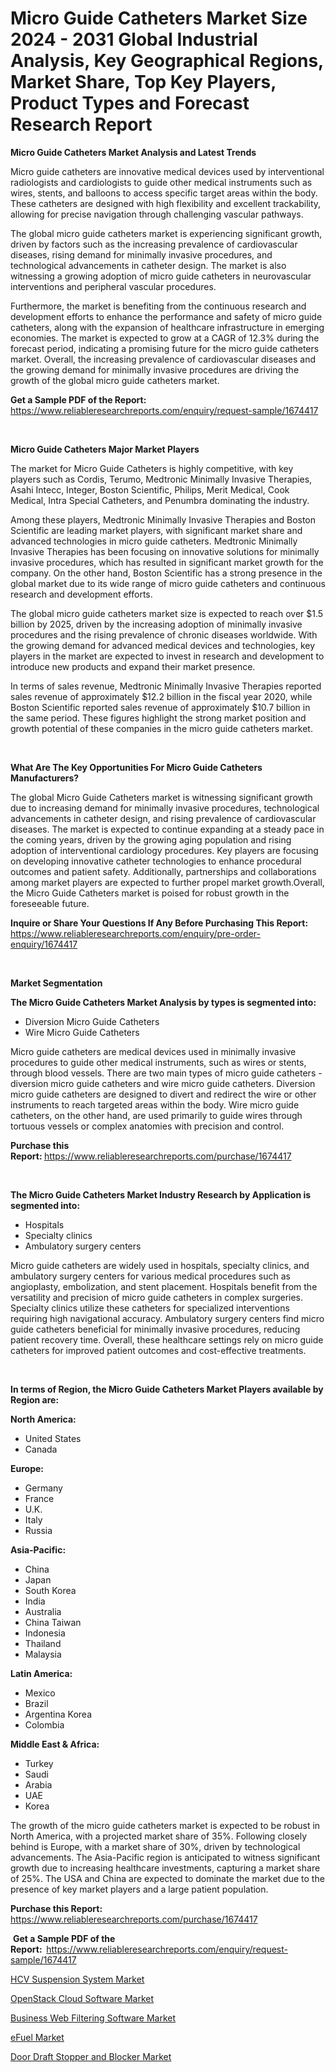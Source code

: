 <p><h1>Micro Guide Catheters Market Size 2024 - 2031 Global Industrial Analysis, Key Geographical Regions, Market Share, Top Key Players, Product Types and Forecast Research Report</h1></p><p><strong>Micro Guide Catheters Market Analysis and Latest Trends</strong></p>
<p><p>Micro guide catheters are innovative medical devices used by interventional radiologists and cardiologists to guide other medical instruments such as wires, stents, and balloons to access specific target areas within the body. These catheters are designed with high flexibility and excellent trackability, allowing for precise navigation through challenging vascular pathways.</p><p>The global micro guide catheters market is experiencing significant growth, driven by factors such as the increasing prevalence of cardiovascular diseases, rising demand for minimally invasive procedures, and technological advancements in catheter design. The market is also witnessing a growing adoption of micro guide catheters in neurovascular interventions and peripheral vascular procedures.</p><p>Furthermore, the market is benefiting from the continuous research and development efforts to enhance the performance and safety of micro guide catheters, along with the expansion of healthcare infrastructure in emerging economies. The market is expected to grow at a CAGR of 12.3% during the forecast period, indicating a promising future for the micro guide catheters market. Overall, the increasing prevalence of cardiovascular diseases and the growing demand for minimally invasive procedures are driving the growth of the global micro guide catheters market.</p></p>
<p><strong>Get a Sample PDF of the Report:&nbsp;</strong> <a href="https://www.reliableresearchreports.com/enquiry/request-sample/1674417">https://www.reliableresearchreports.com/enquiry/request-sample/1674417</a></p>
<p>&nbsp;</p>
<p><strong>Micro Guide Catheters Major Market Players</strong></p>
<p><p>The market for Micro Guide Catheters is highly competitive, with key players such as Cordis, Terumo, Medtronic Minimally Invasive Therapies, Asahi Intecc, Integer, Boston Scientific, Philips, Merit Medical, Cook Medical, Intra Special Catheters, and Penumbra dominating the industry.</p><p>Among these players, Medtronic Minimally Invasive Therapies and Boston Scientific are leading market players, with significant market share and advanced technologies in micro guide catheters. Medtronic Minimally Invasive Therapies has been focusing on innovative solutions for minimally invasive procedures, which has resulted in significant market growth for the company. On the other hand, Boston Scientific has a strong presence in the global market due to its wide range of micro guide catheters and continuous research and development efforts.</p><p>The global micro guide catheters market size is expected to reach over $1.5 billion by 2025, driven by the increasing adoption of minimally invasive procedures and the rising prevalence of chronic diseases worldwide. With the growing demand for advanced medical devices and technologies, key players in the market are expected to invest in research and development to introduce new products and expand their market presence.</p><p>In terms of sales revenue, Medtronic Minimally Invasive Therapies reported sales revenue of approximately $12.2 billion in the fiscal year 2020, while Boston Scientific reported sales revenue of approximately $10.7 billion in the same period. These figures highlight the strong market position and growth potential of these companies in the micro guide catheters market.</p></p>
<p>&nbsp;</p>
<p><strong>What Are The Key Opportunities For Micro Guide Catheters Manufacturers?</strong></p>
<p><p>The global Micro Guide Catheters market is witnessing significant growth due to increasing demand for minimally invasive procedures, technological advancements in catheter design, and rising prevalence of cardiovascular diseases. The market is expected to continue expanding at a steady pace in the coming years, driven by the growing aging population and rising adoption of interventional cardiology procedures. Key players are focusing on developing innovative catheter technologies to enhance procedural outcomes and patient safety. Additionally, partnerships and collaborations among market players are expected to further propel market growth.Overall, the Micro Guide Catheters market is poised for robust growth in the foreseeable future.</p></p>
<p><strong>Inquire or Share Your Questions If Any Before Purchasing This Report:</strong> <a href="https://www.reliableresearchreports.com/enquiry/pre-order-enquiry/1674417">https://www.reliableresearchreports.com/enquiry/pre-order-enquiry/1674417</a></p>
<p>&nbsp;</p>
<p><strong>Market Segmentation</strong></p>
<p><strong>The Micro Guide Catheters Market Analysis by types is segmented into:</strong></p>
<p><ul><li>Diversion Micro Guide Catheters</li><li>Wire Micro Guide Catheters</li></ul></p>
<p><p>Micro guide catheters are medical devices used in minimally invasive procedures to guide other medical instruments, such as wires or stents, through blood vessels. There are two main types of micro guide catheters - diversion micro guide catheters and wire micro guide catheters. Diversion micro guide catheters are designed to divert and redirect the wire or other instruments to reach targeted areas within the body. Wire micro guide catheters, on the other hand, are used primarily to guide wires through tortuous vessels or complex anatomies with precision and control.</p></p>
<p><strong>Purchase this Report:&nbsp;</strong><a href="https://www.reliableresearchreports.com/purchase/1674417">https://www.reliableresearchreports.com/purchase/1674417</a></p>
<p>&nbsp;</p>
<p><strong>The Micro Guide Catheters Market Industry Research by Application is segmented into:</strong></p>
<p><ul><li>Hospitals</li><li>Specialty clinics</li><li>Ambulatory surgery centers</li></ul></p>
<p><p>Micro guide catheters are widely used in hospitals, specialty clinics, and ambulatory surgery centers for various medical procedures such as angioplasty, embolization, and stent placement. Hospitals benefit from the versatility and precision of micro guide catheters in complex surgeries. Specialty clinics utilize these catheters for specialized interventions requiring high navigational accuracy. Ambulatory surgery centers find micro guide catheters beneficial for minimally invasive procedures, reducing patient recovery time. Overall, these healthcare settings rely on micro guide catheters for improved patient outcomes and cost-effective treatments.</p></p>
<p>&nbsp;</p>
<p><strong>In terms of Region, the Micro Guide Catheters Market Players available by Region are:</strong></p>
<p>
    <p> <strong> North America: </strong>
        <ul>
            <li>United States</li>
            <li>Canada</li>
        </ul>
        </p> 
    <p> <strong> Europe: </strong>
        <ul>
            <li>Germany</li>
            <li>France</li>
            <li>U.K.</li>
            <li>Italy</li>
            <li>Russia</li>
        </ul>
        </p> 
    <p> <strong> Asia-Pacific: </strong>
        <ul>
            <li>China</li>
            <li>Japan</li>
            <li>South Korea</li>
            <li>India</li>
            <li>Australia</li>
            <li>China Taiwan</li>
            <li>Indonesia</li>
            <li>Thailand</li>
            <li>Malaysia</li>
        </ul>
        </p> 
    <p> <strong> Latin America: </strong>
        <ul>
            <li>Mexico</li>
            <li>Brazil</li>
            <li>Argentina Korea</li>
            <li>Colombia</li>
        </ul>
        </p> 
    <p> <strong> Middle East & Africa: </strong>
        <ul>
            <li>Turkey</li>
            <li>Saudi</li>
            <li>Arabia</li>
            <li>UAE</li>
            <li>Korea</li>
        </ul>
    </p>
    </p>
<p><p>The growth of the micro guide catheters market is expected to be robust in North America, with a projected market share of 35%. Following closely behind is Europe, with a market share of 30%, driven by technological advancements. The Asia-Pacific region is anticipated to witness significant growth due to increasing healthcare investments, capturing a market share of 25%. The USA and China are expected to dominate the market due to the presence of key market players and a large patient population.</p></p>
<p><strong>Purchase this Report: </strong><a href="https://www.reliableresearchreports.com/purchase/1674417">https://www.reliableresearchreports.com/purchase/1674417</a></p>
<p>&nbsp;<strong>Get a Sample PDF of the Report:&nbsp;&nbsp;</strong><a href="https://www.reliableresearchreports.com/enquiry/request-sample/1674417">https://www.reliableresearchreports.com/enquiry/request-sample/1674417</a></p>
<p><strong></strong></p>
<p><p><a href="https://view.publitas.com/reportprime-1/hcv-suspension-system-market-size-growth-outlook-from-2023-to-2030-projecting-at-markets-trends-analysis-by-application-regional-outlook-and-revenue/">HCV Suspension System Market</a></p><p><a href="https://issuu.com/reportprime-2/docs/openstack-cloud-software-market-size-2030.pptx">OpenStack Cloud Software Market</a></p><p><a href="https://issuu.com/reportprime-2/docs/business-web-filtering-software-market-size-2030.p">Business Web Filtering Software Market</a></p><p><a href="https://github.com/okotobwrhuteie/Market-Research-Report-List-1/blob/main/efuel-market.md">eFuel Market</a></p><p><a href="https://flame-sidecar-702.notion.site/Door-Draft-Stopper-and-Blocker-Market-Research-Report-Forecasted-for-Period-from-2024-2031-by-Mar-406128d70dcf4b29bfceca1356ca7262">Door Draft Stopper and Blocker Market</a></p></p>